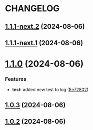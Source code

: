 # CHANGELOG

## [1.1.1-next.2](https://github.com/Egoka/egorkas-pluck/compare/v1.1.1-next.1...v1.1.1-next.2) (2024-08-06)

## [1.1.1-next.1](https://github.com/Egoka/egorkas-pluck/compare/v1.1.0...v1.1.1-next.1) (2024-08-06)

# [1.1.0](https://github.com/Egoka/egorkas-pluck/compare/v1.0.3...v1.1.0) (2024-08-06)


### Features

* **test:** added new test to log ([8e72802](https://github.com/Egoka/egorkas-pluck/commit/8e72802d7e4c00d0b6bb5c7ef7054c3c19f2d9b8))

## [1.0.3](https://github.com/Egoka/egorkas-pluck/compare/v1.0.2...v1.0.3) (2024-08-06)

## [1.0.2](https://github.com/Egoka/egorkas-pluck/compare/v1.0.1...v1.0.2) (2024-08-06)
